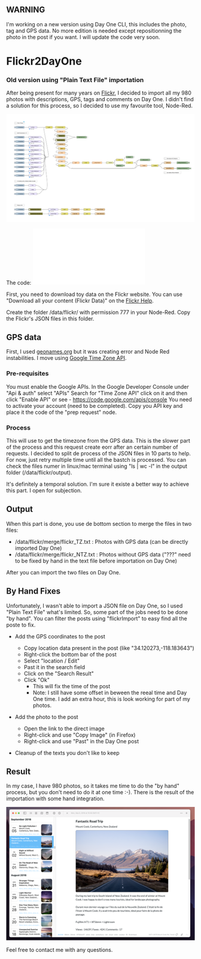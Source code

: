 ## WARNING ## 

I'm working on a new version using Day One CLI, this includes the photo, tag and GPS data. No more edition is needed except repositionning the photo in the post if you want. I will update the code very soon.

# Flickr2DayOne

### Old version using "Plain Text File" importation ###

After being present for many years on [Flickr](https://www.flickr.com/photos/lucas3d), I decided to import all my 980 photos with descriptions, GPS, tags and comments on Day One. I didn't find a solution for this process, so I decided to use my favourite tool, Node-Red.

![Flickr2DayOne Flow](Flickr2DayOne_flow.png)

The code: ![Flickr2DayOne Json](Flickr2DayOne.json)

First, you need to download toy data on the Flickr website. You can use "Download all your content (Flickr Data)" on the [Flickr Help](https://www.flickrhelp.com/hc/en-us/articles/4404079675156-Downloading-content-from-Flickr).

Create the folder /data/flickr/ with permission 777 in your Node-Red.
Copy the Flickr's JSON files in this folder.

## GPS data

First, I used [geonames.org](http://geonames.org) but it was creating error and Node Red instabilities.
I move using [Google Time Zone API](https://developers.google.com/maps/documentation/timezone/overview). 

### Pre-requisites

You must enable the Google APIs.
In the Google Developer Console under "Api & auth" select "APIs"
Search for "Time Zone API" click on it and then click "Enable API"
or see - https://code.google.com/apis/console
You need to activate your account (need to be completed).
Copy you API key and place it the code of the "prep request" node.

### Process

This will use to get the timezone from the GPS data. This is the slower part of the process and this request create eorr after an certain number of requests. I decided to split de process of the JSON files in 10 parts to help. For now, just retry multiple time until all the bastch is processed. You can check the files numer in linux/mac terminal using "ls | wc -l" in the output folder (/data/flickr/output).

It's definitely a temporal solution.
I'm sure it existe a better way to achieve this part. I open for subjection.

## Output

When this part is done, you use de bottom section to merge the files in two files:
* /data/flickr/merge/flickr_TZ.txt : Photos with GPS data (can be directly imported Day One)
* /data/flickr/merge/flickr_NTZ.txt : Photos without GPS data ("???" need to be fixed by hand in the text file before importation on Day One)

After you can import the two files on Day One.

## By Hand Fixes

Unfortunately, I wasn't able to import a JSON file on Day One, so I used "Plain Text File" what's limited.
So, some part of the jobs need to be done "by hand". You can filter the posts using "flickrImport" to easy find all the poste to fix.

* Add the GPS coordinates to the post
  * Copy location data present in the post (like "34.120273,-118.183643")
  * Right-click the bottom bar of the post
  * Select "location / Edit"
  * Past it in the search field
  * Click on the "Search Result"
  * Click "Ok"
    * This will fix the time of the post
    * Note: I still have some offset in beween the reeal time and Day One time. I add an extra hour, this is look working for part of my photos.
    
* Add the photo to the post
  * Open the link to the direct image
  * Right-click and use "Copy Image" (in Firefox)
  * Right-click and use "Past" in the Day One post

* Cleanup of the texts you don't like to keep
 
## Result 
 
In my case, I have 980 photos, so it takes me time to do the "by hand" process, but you don't need to do it at one time :-).
There is the result of the importation with some hand integration.

![DayOne](DayOne.png)


Feel free to contact me with any questions.
